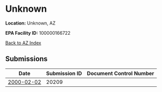 # Unknown

**Location:** Unknown, AZ

**EPA Facility ID:** 100000166722

[Back to AZ Index](../../index.md)

## Submissions

| Date | Submission ID | Document Control Number |
|------|--------------|-------------------------|
| [2000-02-02](submissions/20209.md) | 20209 |  |
